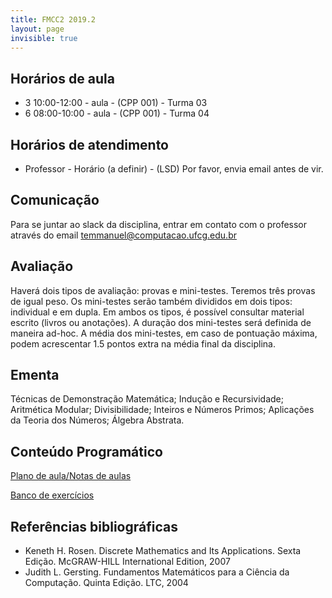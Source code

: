 ```yaml
---
title: FMCC2 2019.2
layout: page
invisible: true
---
```


## Horários de aula

* 3 10:00-12:00 - aula - (CPP 001) - Turma 03
* 6 08:00-10:00 - aula - (CPP 001) - Turma 04

## Horários de atendimento

* Professor - Horário (a definir) - (LSD) Por favor, envia email antes de vir.

## Comunicação

Para se juntar ao slack da disciplina, entrar em contato com o professor através do email temmanuel@computacao.ufcg.edu.br

## Avaliação
Haverá dois tipos de avaliação: provas e mini-testes. Teremos três provas de igual peso. Os mini-testes serão também divididos em dois tipos: individual e em dupla. Em ambos os tipos, é possível consultar material escrito (livros ou anotações). A duração dos mini-testes será definida de maneira ad-hoc. A média dos mini-testes, em caso de pontuação máxima, podem acrescentar 1.5 pontos extra na média final da disciplina.

## Ementa

Técnicas de Demonstração Matemática; Indução e Recursividade; Aritmética Modular; Divisibilidade; Inteiros e Números Primos; Aplicações da Teoria dos Números; Álgebra Abstrata.

## Conteúdo Programático

[Plano de aula/Notas de aulas]()

[Banco de exercícios](https://www.overleaf.com/project/5b8d2a7eb0533c4b9b7febff)

## Referências bibliográficas

* Keneth H. Rosen. Discrete Mathematics and Its Applications. Sexta Edição. McGRAW-HILL International Edition, 2007
* Judith L. Gersting. Fundamentos Matemáticos para a Ciência da Computação. Quinta Edição. LTC, 2004
